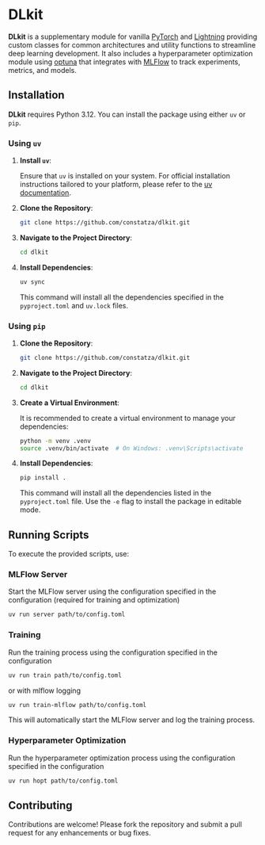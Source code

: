 # DLkit

**DLkit** is a supplementary module for vanilla [PyTorch](https://github.com/pytorch/pytorch) and [Lightning](https://github.com/Lightning-AI/pytorch-lightning) providing custom classes for common architectures and utility functions to streamline deep learning development.
It also includes a hyperparameter optimization module using [optuna](https://github.com/optuna/optuna) that integrates with [MLFlow](https://github.com/mlflow/mlflow) to track experiments, metrics, and models.

## Installation

**DLkit** requires Python 3.12. 
You can install the package using either `uv` or `pip`.

### Using `uv`

1. **Install `uv`**:

   Ensure that `uv` is installed on your system. For official installation instructions tailored to your platform, please refer to the [uv documentation](https://docs.astral.sh/uv).

2. **Clone the Repository**:

   ```bash
   git clone https://github.com/constatza/dlkit.git
   ```

3. **Navigate to the Project Directory**:

   ```bash
   cd dlkit
   ```

4. **Install Dependencies**:

   ```bash
   uv sync
   ```

   This command will install all the dependencies specified in the `pyproject.toml` and `uv.lock` files.

### Using `pip`

1. **Clone the Repository**:

   ```bash
   git clone https://github.com/constatza/dlkit.git
   ```

2. **Navigate to the Project Directory**:

   ```bash
   cd dlkit
   ```

3. **Create a Virtual Environment**:

   It is recommended to create a virtual environment to manage your dependencies:

   ```bash
   python -m venv .venv
   source .venv/bin/activate  # On Windows: .venv\Scripts\activate
   ```

4. **Install Dependencies**:

   ```bash
   pip install .
   ```

   This command will install all the dependencies listed in the `pyproject.toml` file.
   Use the `-e` flag to install the package in editable mode.

## Running Scripts

To execute the provided scripts, use:

### MLFlow Server
Start the MLFlow server using the configuration specified in the configuration (required for training and optimization)
```bash
uv run server path/to/config.toml
```
### Training
Run the training process using the configuration specified in the configuration
```bash
uv run train path/to/config.toml
```
or with mlflow logging
```bash
uv run train-mlflow path/to/config.toml
```
This will automatically start the MLFlow server and log the training process.

### Hyperparameter Optimization
Run the hyperparameter optimization process using the configuration specified in the configuration
```bash
uv run hopt path/to/config.toml
```


## Contributing

Contributions are welcome! Please fork the repository and submit a pull request for any enhancements or bug fixes.

